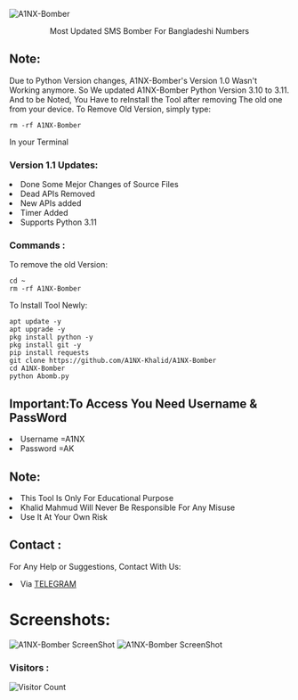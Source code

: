 ![A1NX-Bomber](https://firebasestorage.googleapis.com/v0/b/mod-hub-ed2f2.appspot.com/o/storageFiles%2FA1NX-Bomber_Header.png?alt=media&token=6d213eba-1a92-4580-813f-559d524bbc69)
<p align="center">Most Updated SMS Bomber For Bangladeshi Numbers</p>

## Note:
Due to Python Version changes, A1NX-Bomber's Version 1.0 Wasn't Working anymore. So We updated A1NX-Bomber Python Version 3.10 to 3.11. And to be Noted, You Have to reInstall the Tool after removing The old one from your device. To Remove Old Version, simply type:
``` shell script
rm -rf A1NX-Bomber
```
In your Terminal

### Version 1.1 Updates:
<li>Done Some Mejor Changes of Source Files</li>
<li>Dead APIs Removed</li>
<li>New APIs added</li>
<li>Timer Added</li>
<li>Supports Python 3.11</li>

### Commands :
To remove the old Version:
``` shell script
cd ~
rm -rf A1NX-Bomber
```
To Install Tool Newly:

``` shell script
apt update -y
apt upgrade -y
pkg install python -y
pkg install git -y
pip install requests
git clone https://github.com/A1NX-Khalid/A1NX-Bomber
cd A1NX-Bomber
python Abomb.py
```

## Important:To Access You Need Username & PassWord

<li>Username =A1NX</li>

<li>Password =AK</li>

## Note:
<li>This Tool Is Only For Educational Purpose</li>
<li>Khalid Mahmud Will Never Be Responsible For Any Misuse</li>
<li>Use It At Your Own Risk</li>

## Contact :
For Any Help or Suggestions, Contact With Us:
<li> Via <a href="https://t.me/KHALID_MODZ">TELEGRAM</a>


# Screenshots:
<img src="https://firebasestorage.googleapis.com/v0/b/mod-hub-ed2f2.appspot.com/o/storageFiles%2FA1NX_Interface.png?alt=media&token=3b30f120-65f5-4e8f-8091-fedb796d2ce6" alt="A1NX-Bomber ScreenShot">
<img src="https://c.top4top.io/p_2556dzaf30.jpg" alt="A1NX-Bomber ScreenShot">

### Visitors :

![Visitor Count](https://profile-counter.glitch.me/A1NX-Khalid/count.svg)
